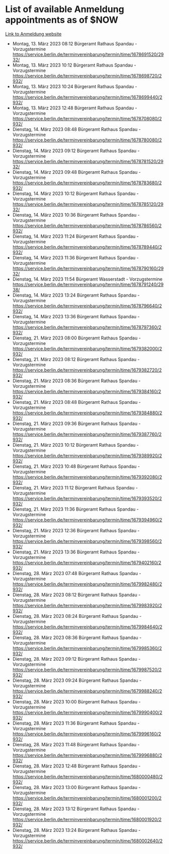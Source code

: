 # List of available Anmeldung appointments as of $NOW
[Link to Anmeldung website](https://service.berlin.de/terminvereinbarung/termin/tag.php?termin=1&anliegen[]=120686&dienstleisterlist=122210,122217,327316,122219,327312,122227,327314,122231,327346,122243,327348,122254,122252,329742,122260,329745,122262,329748,122271,327278,122273,327274,122277,327276,330436,122280,327294,122282,327290,122284,327292,122291,327270,122285,327266,122286,327264,122296,327268,150230,329760,122297,327286,122294,327284,122312,329763,122314,329775,122304,327330,122311,327334,122309,327332,317869,122281,327352,122279,329772,122283,122276,327324,122274,327326,122267,329766,122246,327318,122251,327320,122257,327322,122208,327298,122226,327300&herkunft=http%3A%2F%2Fservice.berlin.de%2Fdienstleistung%2F120686%2F)
- Montag, 13. März 2023 08:12 Bürgeramt Rathaus Spandau - Vorzugstermine https://service.berlin.de/terminvereinbarung/termin/time/1678691520/2932/
- Montag, 13. März 2023 10:12 Bürgeramt Rathaus Spandau - Vorzugstermine https://service.berlin.de/terminvereinbarung/termin/time/1678698720/2932/
- Montag, 13. März 2023 10:24 Bürgeramt Rathaus Spandau - Vorzugstermine https://service.berlin.de/terminvereinbarung/termin/time/1678699440/2932/
- Montag, 13. März 2023 12:48 Bürgeramt Rathaus Spandau - Vorzugstermine https://service.berlin.de/terminvereinbarung/termin/time/1678708080/2932/
- Dienstag, 14. März 2023 08:48 Bürgeramt Rathaus Spandau - Vorzugstermine https://service.berlin.de/terminvereinbarung/termin/time/1678780080/2932/
- Dienstag, 14. März 2023 09:12 Bürgeramt Rathaus Spandau - Vorzugstermine https://service.berlin.de/terminvereinbarung/termin/time/1678781520/2932/
- Dienstag, 14. März 2023 09:48 Bürgeramt Rathaus Spandau - Vorzugstermine https://service.berlin.de/terminvereinbarung/termin/time/1678783680/2932/
- Dienstag, 14. März 2023 10:12 Bürgeramt Rathaus Spandau - Vorzugstermine https://service.berlin.de/terminvereinbarung/termin/time/1678785120/2932/
- Dienstag, 14. März 2023 10:36 Bürgeramt Rathaus Spandau - Vorzugstermine https://service.berlin.de/terminvereinbarung/termin/time/1678786560/2932/
- Dienstag, 14. März 2023 11:24 Bürgeramt Rathaus Spandau - Vorzugstermine https://service.berlin.de/terminvereinbarung/termin/time/1678789440/2932/
- Dienstag, 14. März 2023 11:36 Bürgeramt Rathaus Spandau - Vorzugstermine https://service.berlin.de/terminvereinbarung/termin/time/1678790160/2932/
- Dienstag, 14. März 2023 11:54 Bürgeramt Wasserstadt - Vorzugstermine https://service.berlin.de/terminvereinbarung/termin/time/1678791240/2938/
- Dienstag, 14. März 2023 13:24 Bürgeramt Rathaus Spandau - Vorzugstermine https://service.berlin.de/terminvereinbarung/termin/time/1678796640/2932/
- Dienstag, 14. März 2023 13:36 Bürgeramt Rathaus Spandau - Vorzugstermine https://service.berlin.de/terminvereinbarung/termin/time/1678797360/2932/
- Dienstag, 21. März 2023 08:00 Bürgeramt Rathaus Spandau - Vorzugstermine https://service.berlin.de/terminvereinbarung/termin/time/1679382000/2932/
- Dienstag, 21. März 2023 08:12 Bürgeramt Rathaus Spandau - Vorzugstermine https://service.berlin.de/terminvereinbarung/termin/time/1679382720/2932/
- Dienstag, 21. März 2023 08:36 Bürgeramt Rathaus Spandau - Vorzugstermine https://service.berlin.de/terminvereinbarung/termin/time/1679384160/2932/
- Dienstag, 21. März 2023 08:48 Bürgeramt Rathaus Spandau - Vorzugstermine https://service.berlin.de/terminvereinbarung/termin/time/1679384880/2932/
- Dienstag, 21. März 2023 09:36 Bürgeramt Rathaus Spandau - Vorzugstermine https://service.berlin.de/terminvereinbarung/termin/time/1679387760/2932/
- Dienstag, 21. März 2023 10:12 Bürgeramt Rathaus Spandau - Vorzugstermine https://service.berlin.de/terminvereinbarung/termin/time/1679389920/2932/
- Dienstag, 21. März 2023 10:48 Bürgeramt Rathaus Spandau - Vorzugstermine https://service.berlin.de/terminvereinbarung/termin/time/1679392080/2932/
- Dienstag, 21. März 2023 11:12 Bürgeramt Rathaus Spandau - Vorzugstermine https://service.berlin.de/terminvereinbarung/termin/time/1679393520/2932/
- Dienstag, 21. März 2023 11:36 Bürgeramt Rathaus Spandau - Vorzugstermine https://service.berlin.de/terminvereinbarung/termin/time/1679394960/2932/
- Dienstag, 21. März 2023 12:36 Bürgeramt Rathaus Spandau - Vorzugstermine https://service.berlin.de/terminvereinbarung/termin/time/1679398560/2932/
- Dienstag, 21. März 2023 13:36 Bürgeramt Rathaus Spandau - Vorzugstermine https://service.berlin.de/terminvereinbarung/termin/time/1679402160/2932/
- Dienstag, 28. März 2023 07:48 Bürgeramt Rathaus Spandau - Vorzugstermine https://service.berlin.de/terminvereinbarung/termin/time/1679982480/2932/
- Dienstag, 28. März 2023 08:12 Bürgeramt Rathaus Spandau - Vorzugstermine https://service.berlin.de/terminvereinbarung/termin/time/1679983920/2932/
- Dienstag, 28. März 2023 08:24 Bürgeramt Rathaus Spandau - Vorzugstermine https://service.berlin.de/terminvereinbarung/termin/time/1679984640/2932/
- Dienstag, 28. März 2023 08:36 Bürgeramt Rathaus Spandau - Vorzugstermine https://service.berlin.de/terminvereinbarung/termin/time/1679985360/2932/
- Dienstag, 28. März 2023 09:12 Bürgeramt Rathaus Spandau - Vorzugstermine https://service.berlin.de/terminvereinbarung/termin/time/1679987520/2932/
- Dienstag, 28. März 2023 09:24 Bürgeramt Rathaus Spandau - Vorzugstermine https://service.berlin.de/terminvereinbarung/termin/time/1679988240/2932/
- Dienstag, 28. März 2023 10:00 Bürgeramt Rathaus Spandau - Vorzugstermine https://service.berlin.de/terminvereinbarung/termin/time/1679990400/2932/
- Dienstag, 28. März 2023 11:36 Bürgeramt Rathaus Spandau - Vorzugstermine https://service.berlin.de/terminvereinbarung/termin/time/1679996160/2932/
- Dienstag, 28. März 2023 11:48 Bürgeramt Rathaus Spandau - Vorzugstermine https://service.berlin.de/terminvereinbarung/termin/time/1679996880/2932/
- Dienstag, 28. März 2023 12:48 Bürgeramt Rathaus Spandau - Vorzugstermine https://service.berlin.de/terminvereinbarung/termin/time/1680000480/2932/
- Dienstag, 28. März 2023 13:00 Bürgeramt Rathaus Spandau - Vorzugstermine https://service.berlin.de/terminvereinbarung/termin/time/1680001200/2932/
- Dienstag, 28. März 2023 13:12 Bürgeramt Rathaus Spandau - Vorzugstermine https://service.berlin.de/terminvereinbarung/termin/time/1680001920/2932/
- Dienstag, 28. März 2023 13:24 Bürgeramt Rathaus Spandau - Vorzugstermine https://service.berlin.de/terminvereinbarung/termin/time/1680002640/2932/
